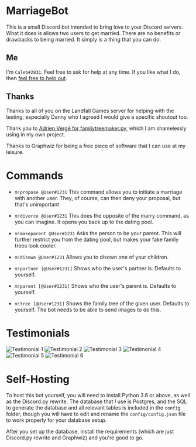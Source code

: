 
# MarriageBot

This is a small Discord bot intended to bring love to your Discord servers. What it does is allows two users to get married. There are no benefits or drawbacks to being married. It simply is a thing that you can do.

## Me

I'm `Caleb#2831`. Feel free to ask for help at any time. If you like what I do, then [feel free to help out](https://patreon.com/CallumBartlett).

## Thanks

Thanks to all of you on the Landfall Games server for helping with the testing, especially Danny who I agreed I would give a specific shoutout too.

Thank you to [Adrien Vergé for familytreemaker.py](https://github.com/adrienverge/familytreemaker), which I am shamelessly using in my own project.

Thanks to Graphwiz for being a free piece of software that I can use at my leisure.

# Commands

* `m!propose @User#1231`
This command allows you to initiate a marriage with another user. They, of course, can then deny your proposal, but that's unimportant

* `m!divorce @User#1231`
This does the opposite of the marry command, as you can imagine. It opens you back up to the dating pool.

* `m!makeparent @User#1231`
Asks the person to be your parent. This will further restrict you from the dating pool, but makes your fake family trees look cooler.

* `m!disown @User#1231`
Allows you to disown one of your children.

* `m!partner [@User#1231]`
Shows who the user's partner is. Defaults to yourself.

* `m!parent [@User#1231]`
Shows who the user's parent is. Defaults to yourself.

* `m!tree [@User#1231]`
Shows the family tree of the given user. Defaults to yourself. The bot needs to be able to send images to do this.

# Testimonials

![Testimonial 1](https://sparcli.callumb.co.uk/marriagebot/1.png)
![Testimonial 2](https://sparcli.callumb.co.uk/marriagebot/2.png)
![Testimonial 3](https://sparcli.callumb.co.uk/marriagebot/3.png)
![Testimonial 4](https://sparcli.callumb.co.uk/marriagebot/4.png)
![Testimonial 5](https://sparcli.callumb.co.uk/marriagebot/5.png)
![Testimonial 6](https://sparcli.callumb.co.uk/marriagebot/6.png)

# Self-Hosting

To host this bot yourself, you will need to install Python 3.6 or above, as well as the Discord.py rewrite. The database that *I* use is Postgres, and the SQL to generate the database and all relevant tables is included in the `config` folder, though you will have to edit and rename the `config/config.json` file to work properly for your database setup.

After you set up the database, install the requirements (which are just Discord.py rewrite and Graphwiz) and you're good to go.
